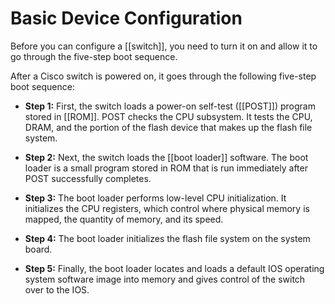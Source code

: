 # Basic Device Configuration

Before you can configure a [[switch]], you need to turn it on and allow it to go through the five-step boot sequence.

After a Cisco switch is powered on, it goes through the following five-step boot sequence:

- **Step 1:** First, the switch loads a power-on self-test ([[POST]]) program stored in [[ROM]]. POST checks the CPU subsystem. It tests the CPU, DRAM, and the portion of the flash device that makes up the flash file system.  
  
- **Step 2:** Next, the switch loads the [[boot loader]] software. The boot loader is a small program stored in ROM that is run immediately after POST successfully completes.  
  
- **Step 3:** The boot loader performs low-level CPU initialization. It initializes the CPU registers, which control where physical memory is mapped, the quantity of memory, and its speed.  
  
- **Step 4:** The boot loader initializes the flash file system on the system board.  
  
- **Step 5:** Finally, the boot loader locates and loads a default IOS operating system software image into memory and gives control of the switch over to the IOS.